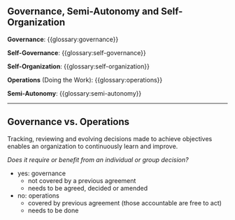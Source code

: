 ## Governance, Semi-Autonomy and  Self-Organization

**Governance**: {{glossary:governance}}

**Self-Governance**: {{glossary:self-governance}}

**Self-Organization**: {{glossary:self-organization}}

**Operations** (Doing the Work): {{glossary:operations}}

**Semi-Autonomy**: {{glossary:semi-autonomy}}

---

## Governance vs. Operations

Tracking, reviewing and evolving decisions made to achieve objectives enables an organization to continuously learn and improve.

_Does it require or benefit from an individual or group decision?_

-   yes: governance
    -   not covered by a previous agreement
    -   needs to be agreed, decided or amended
-   no: operations
    -   covered by previous agreement (those accountable are free to act)
    -   needs to be done